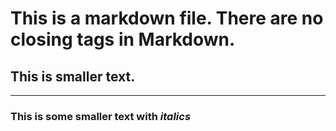 # This is a markdown file. There are no closing tags in Markdown.

## This is smaller text.
-------
### This is some smaller text with _italics_
